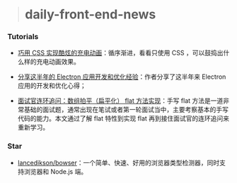 > # daily-front-end-news

### Tutorials

- [巧用 CSS 实现酷炫的充电动画](https://juejin.im/post/5e00240ee51d45583c1cc9a7)：循序渐进，看看只使用 CSS ，可以鼓捣出什么样的充电动画效果。

- [分享这半年的 Electron 应用开发和优化经验](https://juejin.im/post/5e0010866fb9a015fd69c645)：作者分享了这半年来 Electron 应用的开发和优化心得；

- [面试官连环追问：数组拍平（扁平化） flat 方法实现](https://juejin.im/post/5dff18a4e51d455804256d31)：手写 flat 方法是一道非常基础的面试题，通常出现在笔试或者第一轮面试当中，主要考察基本的手写代码的能力。本文通过了解 flat 特性到实现 flat 再到接住面试官的连环追问来重新学习。

### Star

- [lancedikson/bowser](https://github.com/lancedikson/bowser)：一个简单、快速、好用的浏览器类型检测器，同时支持浏览器和 Node.js 端。
